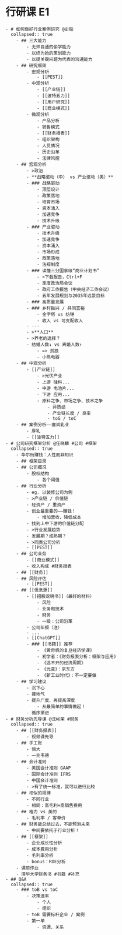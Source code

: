 # 行研课 E1
	- # 如何做好⾏业案例研究 @史船
	  collapsed:: true
		- ## 三大能力
			- 无师自通的偷学能力
			- 以终为始的策划能力
			- 以提关键问题为代表的沟通能力
		- ## 研究框架
			- 宏观分析
				- [[PEST]]
			- 中观分析
				- [[产业链]]
				- [[波特五力]]
				- [[用户研究]]
				- [[商业模式]]
			- 微观分析
				- 产品分析
				- 销售模式
				- [[财务报表]]
				- 组织架构
				- 人员情况
				- 历史沿革
				- 法律风控
		- ## 宏观分析
			- >政治
			- **战略驱动（中） vs 产业驱动（美）**
			- ### 战略驱动
				- 顶层设计
				- 政策落地
				- 培育市场
				- 资本涌入
				- 加速竞争
				- 技术升级
			- ### 产业驱动
				- 技术升级
				- 加速竞争
				- 资本涌入
				- 市场形成
				- 政策落地
				- 法规制度
			- ### 读懂三分国家级“商业计划书”
				- >下载报告，Ctrl+F
				- 季度政治局会议
				- 政府工作报告（中央经济工作会议）
				- 五年发展规划与2035年远景目标
			- ### 高质量发展
			- ### 乡村振兴 / 共同富裕
				- 金字塔 vs 纺锤
				- 收入 vs 可支配收入
			- ---
			- >**人口**
			- >养老的选择？
			- 结婚人数↓ vs 离婚人数↑
				- => 孤独
				- 小熊电器
		- ## 中观分析
			- [[产业链]]
				- >光伏产业
				- 上游 硅料...
				- 中游 电池片...
				- 下游 应用...
				- 原料之争、市场之争、技术之争
					- 异质结
					- 产业链长度 / 良率
					- toG / toC
		- ## 案例分析——塞尚乳业
			- 厚乳
			- [[波特五力]]
	- # 公司研究框架分析 @任晓麟 #公司 #框架
	  collapsed:: true
		- 华尔街赚钱：人性而非知识
		- ## 框架目录
		- ## 公司概况
			- 股权结构
				- 各个阈值
		- ## 行业分析
			- eg. 以装修公司为例
			- >产业链 / 价值链
			- 轻资产 / 重资产
			- 创业最重要的——赚钱！
				- 增加营收，降低成本
			- 找到上中下游的价值链分配
			- >行业发展趋势
			- 发展期？成熟期？
			- >同类公司分析
			- [[PEST]]
		- ## 公司业务
			- [[商业模式]]
			- 收入构成 #财务报表
		- ## [[财务]]
		- ## 风险评估
			- [[PEST]]
		- ## [[信息源]]
			- [[招股说明书]]（最好的材料）
				- 风险
				- 业务和技术
				- 财务
				- 一级：公司沿革
			- 公司年报（注）
			- ...
			- [[ChatGPT]]
			- ### [[书籍]] 推荐
				- 《黄奇帆的复旦经济学课》
				- 初学者：《财务报表分析：框架与应用》
				- 《逃不开的经济周期》
				- 《光变》：京东方
				- 《新工业时代》：不一定要做
		- ## 学习建议
			- 沉下心
			- 接地气
			- 提升广度、再提高深度
				- 从最简单的事情做起！
			- 循序渐进
	- # 财务分析先导课 @沈彬荣 #财务
	  collapsed:: true
		- ## [[财务报表]]
			- 视频课先导
		- ## 手工账
			- 恒大
			- 一兆韦德
		- ## 会计准则
			- 美国会计准则 GAAP
			- 国际会计准则 IFRS
			- 中国会计准则
			- >有了统一标准，就可以进行比较
		- ## 相似的规律
			- 不同行业
			- 相同：高毛利+高销售费用
		- ## 格力 vs 美的
			- 毛利率 / 客单价
		- ## 财务能总结过去，不能预测未来
			- 中间要依托于行业分析！
		- ## [[框架]]
			- 企业成长性分析
			- 成本费用分析
			- 毛利率分析
			- bonus：ROE分析
		- 课前作业
		- 清华大学财务书 #书籍 #补充
	- ## Q&A
	  collapsed:: true
		- ### toB vs toC
			- 决策速率
				- 个人
				- 组织
			- toB 需要标杆企业 / 案例
			- 第一单
				- 资源、关系